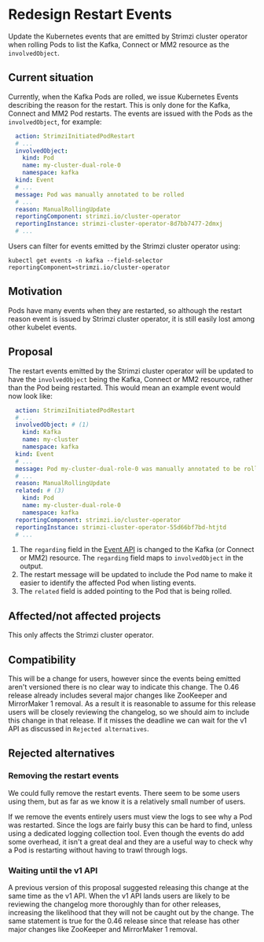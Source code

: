 # Redesign Restart Events

Update the Kubernetes events that are emitted by Strimzi cluster operator when rolling Pods to list the Kafka, Connect or MM2 resource as the `involvedObject`.

## Current situation

Currently, when the Kafka Pods are rolled, we issue Kubernetes Events describing the reason for the restart.
This is only done for the Kafka, Connect and MM2 Pod restarts.
The events are issued with the Pods as the `involvedObject`, for example:

```yaml
  action: StrimziInitiatedPodRestart
  # ...
  involvedObject:
    kind: Pod
    name: my-cluster-dual-role-0
    namespace: kafka
  kind: Event
  # ...
  message: Pod was manually annotated to be rolled
  # ...
  reason: ManualRollingUpdate
  reportingComponent: strimzi.io/cluster-operator
  reportingInstance: strimzi-cluster-operator-8d7bb7477-2dmxj
  # ...
```

Users can filter for events emitted by the Strimzi cluster operator using:
```shell
kubectl get events -n kafka --field-selector reportingComponent=strimzi.io/cluster-operator
```

## Motivation

Pods have many events when they are restarted, so although the restart reason event is issued by Strimzi cluster operator, it is still easily lost among other kubelet events.

## Proposal

The restart events emitted by the Strimzi cluster operator will be updated to have the `involvedObject` being the Kafka, Connect or MM2 resource, rather than the Pod being restarted.
This would mean an example event would now look like:

```yaml
  action: StrimziInitiatedPodRestart
  # ...
  involvedObject: # (1)
    kind: Kafka
    name: my-cluster
    namespace: kafka
  kind: Event
  # ...
  message: Pod my-cluster-dual-role-0 was manually annotated to be rolled # (2)
  # ...
  reason: ManualRollingUpdate
  related: # (3)
    kind: Pod
    name: my-cluster-dual-role-0
    namespace: kafka
  reportingComponent: strimzi.io/cluster-operator
  reportingInstance: strimzi-cluster-operator-55d66bf7bd-htjtd
  # ...
```

1. The `regarding` field in the [Event API](https://kubernetes.io/docs/reference/kubernetes-api/cluster-resources/event-v1/#Event) is changed to the Kafka (or Connect or MM2) resource.
  The `regarding` field maps to `involvedObject` in the output.
2. The restart message will be updated to include the Pod name to make it easier to identify the affected Pod when listing events.
3. The `related` field is added pointing to the Pod that is being rolled.

## Affected/not affected projects

This only affects the Strimzi cluster operator.

## Compatibility

This will be a change for users, however since the events being emitted aren't versioned there is no clear way to indicate this change.
The 0.46 release already includes several major changes like ZooKeeper and MirrorMaker 1 removal.
As a result it is reasonable to assume for this release users will be closely reviewing the changelog, so we should aim to include this change in that release.
If it misses the deadline we can wait for the v1 API as discussed in `Rejected alternatives`.

## Rejected alternatives

### Removing the restart events

We could fully remove the restart events.
There seem to be some users using them, but as far as we know it is a relatively small number of users.

If we remove the events entirely users must view the logs to see why a Pod was restarted.
Since the logs are fairly busy this can be hard to find, unless using a dedicated logging collection tool.
Even though the events do add some overhead, it isn't a great deal and they are a useful way to check why a Pod is restarting without having to trawl through logs.

### Waiting until the v1 API

A previous version of this proposal suggested releasing this change at the same time as the v1 API.
When the v1 API lands users are likely to be reviewing the changelog more thoroughly than for other releases, increasing the likelihood that they will not be caught out by the change.
The same statement is true for the 0.46 release since that release has other major changes like ZooKeeper and MirrorMaker 1 removal.
